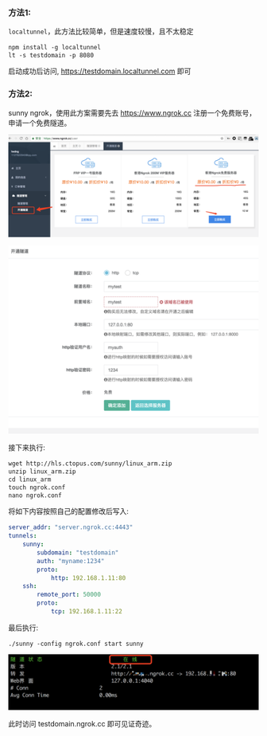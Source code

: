 ### 方法1:

`localtunnel`，此方法比较简单，但是速度较慢，且不太稳定

```
npm install -g localtunnel
lt -s testdomain -p 8080
```

启动成功后访问, https://testdomain.localtunnel.com 即可

### 方法2: 

sunny ngrok，使用此方案需要先去 https://www.ngrok.cc 注册一个免费账号，申请一个免费隧道。


![图片](https://raw.githubusercontent.com/lwdgit/blog/gh-pages/media/201710100051512.png)


![图片](https://raw.githubusercontent.com/lwdgit/blog/gh-pages/media/201710100052308.png)

接下来执行:

```
wget http://hls.ctopus.com/sunny/linux_arm.zip
unzip linux_arm.zip
cd linux_arm
touch ngrok.conf
nano ngrok.conf
```
将如下内容按照自己的配置修改后写入:

```yaml
server_addr: "server.ngrok.cc:4443"
tunnels:
    sunny:
        subdomain: "testdomain"
        auth: "myname:1234"
        proto:
            http: 192.168.1.11:80
    ssh:
        remote_port: 50000
        proto:
            tcp: 192.168.1.11:22
```
最后执行:

```
./sunny -config ngrok.conf start sunny 
```

![图片](https://raw.githubusercontent.com/lwdgit/blog/gh-pages/media/201710100059612.png)

此时访问 testdomain.ngrok.cc 即可见证奇迹。